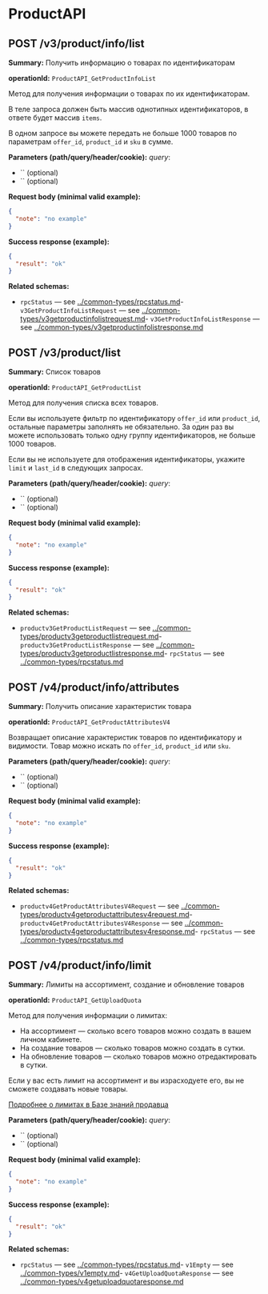# ProductAPI

## POST /v3/product/info/list

**Summary:** Получить информацию о товарах по идентификаторам

**operationId:** `ProductAPI_GetProductInfoList`

Метод для получения информации о товарах по их идентификаторам.

В теле запроса должен быть массив однотипных идентификаторов, в ответе будет массив `items`.

В одном запросе вы можете передать не больше 1000 товаров по параметрам `offer_id`, `product_id` и `sku` в сумме.

**Parameters (path/query/header/cookie):**
_query_:
- `` (optional)
- `` (optional)

**Request body (minimal valid example):**
```json
{
  "note": "no example"
}
```

**Success response (example):**
```json
{
  "result": "ok"
}
```

**Related schemas:**
- `rpcStatus` — see [../common-types/rpcstatus.md](../common-types/rpcstatus.md)- `v3GetProductInfoListRequest` — see [../common-types/v3getproductinfolistrequest.md](../common-types/v3getproductinfolistrequest.md)- `v3GetProductInfoListResponse` — see [../common-types/v3getproductinfolistresponse.md](../common-types/v3getproductinfolistresponse.md)
## POST /v3/product/list

**Summary:** Список товаров

**operationId:** `ProductAPI_GetProductList`

Метод для получения списка всех товаров.

Если вы используете фильтр по идентификатору `offer_id` или `product_id`, остальные параметры заполнять не обязательно.
За один раз вы можете использовать только одну группу идентификаторов, не больше 1000 товаров.

Если вы не используете для отображения идентификаторы, укажите `limit` и `last_id` в следующих запросах.

**Parameters (path/query/header/cookie):**
_query_:
- `` (optional)
- `` (optional)

**Request body (minimal valid example):**
```json
{
  "note": "no example"
}
```

**Success response (example):**
```json
{
  "result": "ok"
}
```

**Related schemas:**
- `productv3GetProductListRequest` — see [../common-types/productv3getproductlistrequest.md](../common-types/productv3getproductlistrequest.md)- `productv3GetProductListResponse` — see [../common-types/productv3getproductlistresponse.md](../common-types/productv3getproductlistresponse.md)- `rpcStatus` — see [../common-types/rpcstatus.md](../common-types/rpcstatus.md)
## POST /v4/product/info/attributes

**Summary:** Получить описание характеристик товара

**operationId:** `ProductAPI_GetProductAttributesV4`

Возвращает описание характеристик товаров по идентификатору и видимости. Товар можно искать по `offer_id`, `product_id` или `sku`.

**Parameters (path/query/header/cookie):**
_query_:
- `` (optional)
- `` (optional)

**Request body (minimal valid example):**
```json
{
  "note": "no example"
}
```

**Success response (example):**
```json
{
  "result": "ok"
}
```

**Related schemas:**
- `productv4GetProductAttributesV4Request` — see [../common-types/productv4getproductattributesv4request.md](../common-types/productv4getproductattributesv4request.md)- `productv4GetProductAttributesV4Response` — see [../common-types/productv4getproductattributesv4response.md](../common-types/productv4getproductattributesv4response.md)- `rpcStatus` — see [../common-types/rpcstatus.md](../common-types/rpcstatus.md)
## POST /v4/product/info/limit

**Summary:** Лимиты на ассортимент, создание и обновление товаров

**operationId:** `ProductAPI_GetUploadQuota`

Метод для получения информации о лимитах:
- На ассортимент — сколько всего товаров можно создать в вашем личном кабинете.
- На создание товаров — сколько товаров можно создать в сутки.
- На обновление товаров — сколько товаров можно отредактировать в сутки.

Если у вас есть лимит на ассортимент и вы израсходуете его, вы не сможете создавать новые товары.

[Подробнее о лимитах в Базе знаний продавца](https://seller-edu.ozon.ru/work-with-goods/zagruzka-tovarov/creating-goods/limit/)

**Parameters (path/query/header/cookie):**
_query_:
- `` (optional)
- `` (optional)

**Request body (minimal valid example):**
```json
{
  "note": "no example"
}
```

**Success response (example):**
```json
{
  "result": "ok"
}
```

**Related schemas:**
- `rpcStatus` — see [../common-types/rpcstatus.md](../common-types/rpcstatus.md)- `v1Empty` — see [../common-types/v1empty.md](../common-types/v1empty.md)- `v4GetUploadQuotaResponse` — see [../common-types/v4getuploadquotaresponse.md](../common-types/v4getuploadquotaresponse.md)

